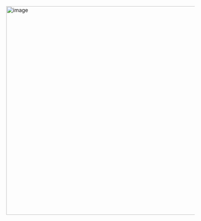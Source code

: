 <!-- [![](https://github.com/ashishpawar517/ashishpawar517/blob/d2ccc08ef4fbfe3fd91ee5042b40219c75a9780a/gif.gif)]() / -->

<img width="1021" height="559" alt="image" src="https://github.com/user-attachments/assets/4c900895-5ed1-438c-978a-b1b27053d54a" />
